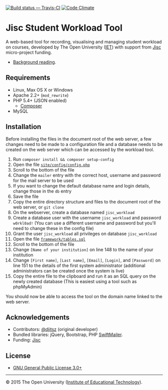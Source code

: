 [![Build status — Travis-CI][travis-icon]][travis]
[![Code Climate][climate-icon]][climate]

# Jisc Student Workload Tool

A web-based tool for recording, visualising and managing student workload on courses,
developed by The Open University ([IET][]) with support from [Jisc][] micro-project funding.

* [Background reading][blog].

## Requirements

- Linux, Max OS X or Windows
- Apache 2.2+ (`mod_rewrite`)
- PHP 5.4+ (JSON enabled)
    * [Composer][]
- MySQL

## Installation

Before installing the files in the document root of the web server, a few changes
need to be made to a configuration file and a database needs to be created on the
web server which can be accessed by the workload tool.

01. Run `composer install && composer setup-config`
01. Open the file [`site/config/config.php`][config.php]
02. Scroll to the bottom of the file
03. Change the `mailer` entry with the correct host, username and password for the mail server to be used
04. If you want to change the default database name and login details, change those in the `db` entry
05. Save the file
06. Copy the entire directory structure and files to the document root of the web server, or `git clone`
07. On the webserver, create a database named `jisc_workload`
08. Create a database user with the username `jisc_workload` and password `w0rkl0ad!`
    (You can use a different username and password but you'll need to change these in the config file)
09. Grant the user `jisc_workload` all privileges on database `jisc_workload`
10. Open the file [`framework/tables.sql`][tables.sql]
11. Scroll to the bottom of the file
12. Change `[Name of your institution]` on line 148 to the name of your institution
14. Change `[First name]`, `[Last name]`, `[Email]`, `[Login]`, and `[Password]` on line 151 to the details of
    the first system administrator (additional administrators can be created once the system is live)
15. Copy the entire file to the clipboard and run it as an SQL query on the newly created database
    (This is easiest using a tool such as phpMyAdmin)

You should now be able to access the tool on the domain name linked to the web server.

## Acknowledgements

* Contributors:  [@djitsz][] (original developer)
* Bundled libraries:  jQuery, Bootstrap, PHP [SwiftMailer][].
* Funding: [Jisc][]

## License

* [GNU General Public License 3.0+][gpl]


---
© 2015 The Open University ([Institute of Educational Technology][iet]).


[blog]: http://analytics.jiscinvolve.org/wp/2016/02/09/guest-post-jisc-ou-student-workload-tool/
[composer]: https://getcomposer.org/ "Dependency Manager for PHP"
[gpl]: https://gnu.org/licenses/gpl.html
[src]: https://github.com/IET-OU/
[jisc]: https://jisc.ac.uk/ "formerly the Joint Information Systems Committee, UK"
[iet]: http://iet.open.ac.uk/ "Institute of Educational Technology"
[@djitsz]: https://github.com/djitsz "Jitse van Ameijde"
[swiftmailer]: https://packagist.org/packages/swiftmailer/swiftmailer

[config.php]: https://github.com/IET-OU/jisc-workload/blob/master/site/config/config.DIST.php#L205-L217
[tables.sql]: https://github.com/IET-OU/jisc-workload/blob/master/framework/tables.DIST.sql#L161-L165

[travis]: https://travis-ci.org/IET-OU/jisc-workload "Build status — Travis-CI"
[travis-icon]: https://travis-ci.org/IET-OU/jisc-workload.svg
[climate]: https://codeclimate.com/github/IET-OU/jisc-workload
    "Code Climate score [GPA, out of 4]"
[climate-icon]: https://codeclimate.com/github/IET-OU/jisc-workload/badges/gpa.svg

[End]: //end.
